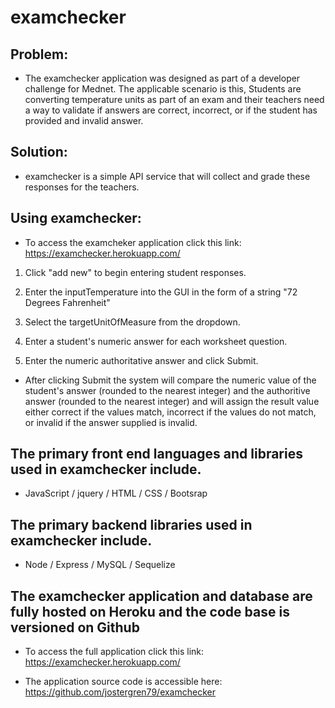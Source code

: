 # examchecker 

## Problem:

- The examchecker application was designed as part of a developer challenge for Mednet. The applicable scenario is this, Students are converting temperature units as part of an exam and their teachers need a way to validate if answers are correct, incorrect, or if the student has provided and invalid answer.

## Solution:

- examchecker is a simple API service that will collect and grade these responses for the teachers.

## Using examchecker: 

- To access the examcheker application click this link: https://examchecker.herokuapp.com/

1. Click "add new" to begin entering student responses. 

2. Enter the inputTemperature into the GUI in the form of a string "72 Degrees Fahrenheit"

3. Select the targetUnitOfMeasure from the dropdown. 

4. Enter a student's numeric answer for each worksheet question.

5. Enter the numeric authoritative answer and click Submit.

- After clicking Submit the system will compare the numeric value of the student's answer (rounded to the nearest integer) and the authoritive answer (rounded to the nearest integer) and will assign the result value either correct if the values match, incorrect if the values do not match, or invalid if the answer supplied is invalid.

## The primary front end languages and libraries used in examchecker include.

- JavaScript / jquery / HTML / CSS / Bootsrap

## The primary backend libraries used in examchecker include.

- Node / Express / MySQL / Sequelize

## The examchecker application and database are fully hosted on Heroku and the code base is versioned on Github

- To access the full application click this link: https://examchecker.herokuapp.com/

- The application source code is accessible here: https://github.com/jostergren79/examchecker






